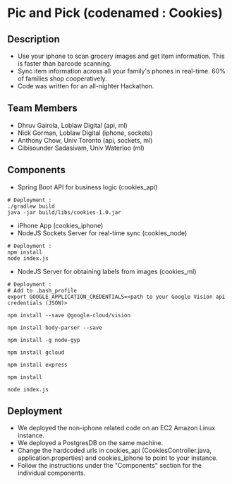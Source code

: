 # Pic and Pick (codenamed : Cookies)

## Description
* Use your iphone to scan grocery images and get item information. This is faster than barcode scanning. 
* Sync item information across all your family's phones in real-time. 60% of families shop cooperatively. 
* Code was written for an all-nighter Hackathon.

## Team Members
* Dhruv Gairola, Loblaw Digital (api, ml)
* Nick Gorman, Loblaw Digital (iphone, sockets)
* Anthony Chow, Univ Toronto (api, sockets, ml)
* Cibisounder Sadasivam, Univ Waterloo (ml)

## Components
* Spring Boot API for business logic (cookies_api)
```
# Deployment :
./gradlew build
java -jar build/libs/cookies-1.0.jar
```
* iPhone App (cookies_iphone)
* NodeJS Sockets Server for real-time sync (cookies_node)
```
# Deployment :
npm install
node index.js
```
* NodeJS Server for obtaining labels from images (cookies_ml)
```
# Deployment :
# Add to .bash_profile
export GOOGLE_APPLICATION_CREDENTIALS=<path to your Google Vision api credentials (JSON)>

npm install --save @google-cloud/vision

npm install body-parser --save

npm install -g node-gyp

npm install gcloud

npm install express

npm install

node index.js
```

## Deployment
* We deployed the non-iphone related code on an EC2 Amazon Linux instance.
* We deployed a PostgresDB on the same machine.
* Change the hardcoded urls in cookies_api (CookiesController.java, application.properties) and cookies_iphone to point to your instance.
* Follow the instructions under the "Components" section for the individual components.
